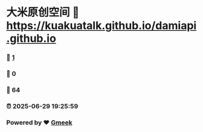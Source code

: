 # 大米原创空间 :link: https://kuakuatalk.github.io/damiapi.github.io 
### :page_facing_up: [1](https://kuakuatalk.github.io/damiapi.github.io/tag.html) 
### :speech_balloon: 0 
### :hibiscus: 64 
### :alarm_clock: 2025-06-29 19:25:59 
### Powered by :heart: [Gmeek](https://github.com/Meekdai/Gmeek)
